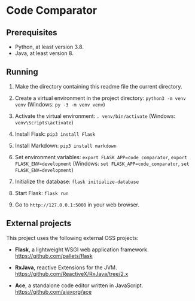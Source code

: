 Code Comparator
===============

Prerequisites
-------------
* Python, at least version 3.8.
* Java, at least version 8.

Running
-------
1. Make the directory containing this readme file the current directory.

2. Create a virtual environment in the project directory: `python3 -m venv venv` (Windows: `py -3 -m venv venv`)

3. Activate the virtual environment: `. venv/bin/activate` (Windows: `venv\Scripts\activate`)

4. Install Flask: `pip3 install Flask`

5. Install Markdown: `pip3 install markdown`

6. Set environment variables: `export FLASK_APP=code_comparator`, `export FLASK_ENV=development` (Windows: `set FLASK_APP=code_comparator`, `set FLASK_ENV=development`)

7. Initialize the database: `flask initialize-database`

8. Start Flask: `flask run`

9. Go to `http://127.0.0.1:5000` in your web browser.

External projects
-----------------
This project uses the following external OSS projects:

* **Flask**, a lightweight WSGI web application framework.
https://github.com/pallets/flask

* **RxJava**, reactive Extensions for the JVM.
https://github.com/ReactiveX/RxJava/tree/2.x

* **Ace**, a standalone code editor written in JavaScript.
https://github.com/ajaxorg/ace


